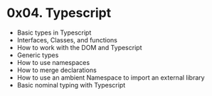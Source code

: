 # 0x04. Typescript

 - Basic types in Typescript
 - Interfaces, Classes, and functions
 - How to work with the DOM and Typescript
 - Generic types
 - How to use namespaces
 - How to merge declarations
 - How to use an ambient Namespace to import an external library
 - Basic nominal typing with Typescript
